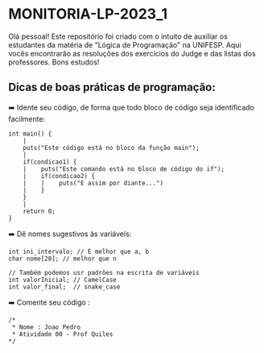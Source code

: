 # MONITORIA-LP-2023_1

Olá pessoal! Este repositório foi criado com o intuito de auxiliar os estudantes da matéria de "Lógica de Programação" na UNIFESP. Aqui vocês encontrarão as resoluções dos exercícios do Judge e das listas dos professores. Bons estudos!

## Dicas de boas práticas de programação:

➡️ Idente seu código, de forma que todo bloco de código seja identificado facilmente: 
```
int main() {
    |
    puts("Este código está no bloco da função main");
    |
    if(condicao1) {
    |    puts("Este comando está no bloco de código do if");
    |    if(condicao2) {
    |    |    puts("E assim por diante...")
    |    }
    }
    |       
    return 0;
}
```

➡️ Dê nomes sugestivos às variáveis: 

```
int ini_intervalo; // É melhor que a, b
char nome[20]; // melhor que n

// Também podemos usr padrões na escrita de variáveis
int valorInicial; // CamelCase
int valor_final;  // snake_case
```

➡️ Comente seu código :

```
/*
 * Nome : Joao Pedro
 * Atividade 00 - Prof Quiles
*/
```

